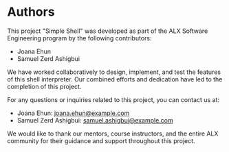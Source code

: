 # Authors

This project "Simple Shell" was developed as part of the ALX Software Engineering program by the following contributors:

- Joana Ehun
- Samuel Zerd Ashigbui

We have worked collaboratively to design, implement, and test the features of this shell interpreter. Our combined efforts and dedication have led to the completion of this project. 

For any questions or inquiries related to this project, you can contact us at:

- Joana Ehun: joana.ehun@example.com
- Samuel Zerd Ashigbui: samuel.ashigbui@example.com

We would like to thank our mentors, course instructors, and the entire ALX community for their guidance and support throughout this project.
